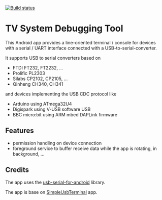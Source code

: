 [![Build status](https://build.appcenter.ms/v0.1/apps/a18f069c-dbd7-42eb-b93a-8972c4217f81/branches/master/badge)](https://appcenter.ms)

# TV System Debugging Tool

This Android app provides a line-oriented terminal / console for devices with a serial / UART interface connected with a USB-to-serial-converter.

It supports USB to serial converters based on
- FTDI FT232, FT2232, ...
- Prolific PL2303
- Silabs CP2102, CP2105, ...
- Qinheng CH340, CH341

and devices implementing the USB CDC protocol like
- Arduino using ATmega32U4
- Digispark using V-USB software USB
- BBC micro:bit using ARM mbed DAPLink firmware

## Features

- permission handling on device connection
- foreground service to buffer receive data while the app is rotating, in background, ...

## Credits

The app uses the [usb-serial-for-android](https://github.com/mik3y/usb-serial-for-android) library.

The app is base on [SimpleUsbTerminal](https://github.com/kai-morich/SimpleUsbTerminal) app.

